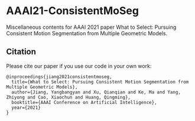 # AAAI21-ConsistentMoSeg
Miscellaneous contents for AAAI 2021 paper What to Select: Pursuing Consistent Motion Segmentation from Multiple Geometric Models.

## Citation
Please cite our paper if you use our code in your own work:

```
@inproceedings{jiang2021consistentmoseg,
  title={What to Select: Pursuing Consistent Motion Segmentation from Multiple Geometric Models},
  author={Jiang, Yangbangyan and Xu, Qianqian and Ke, Ma and Yang, Zhiyong and Cao, Xiaochun and Huang, Qingming},
  booktitle={AAAI Conference on Artificial Intelligence},
  year={2021}
}
```
